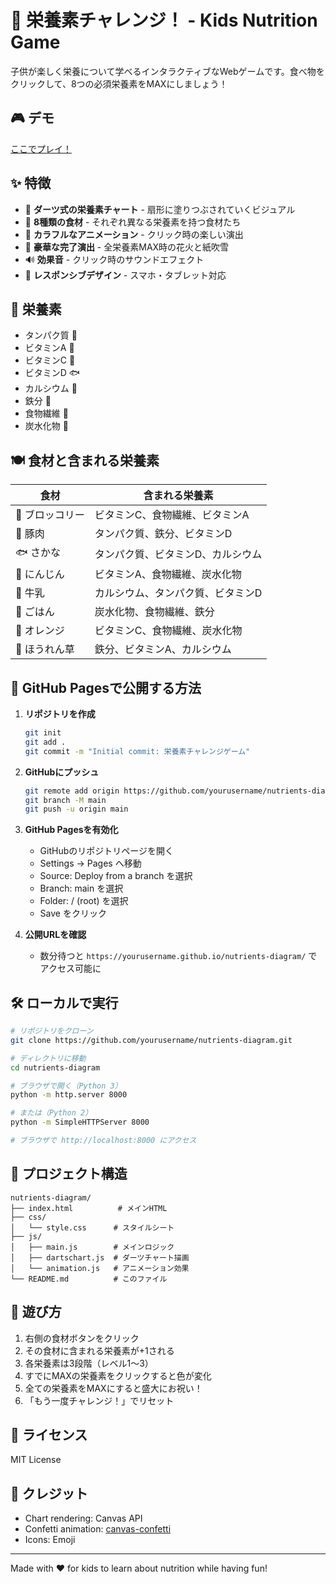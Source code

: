 # 🌟 栄養素チャレンジ！ - Kids Nutrition Game

子供が楽しく栄養について学べるインタラクティブなWebゲームです。食べ物をクリックして、8つの必須栄養素をMAXにしましょう！

## 🎮 デモ

[ここでプレイ！](https://yourusername.github.io/nutrients-diagram/)

## ✨ 特徴

- 🎯 **ダーツ式の栄養素チャート** - 扇形に塗りつぶされていくビジュアル
- 🍎 **8種類の食材** - それぞれ異なる栄養素を持つ食材たち
- 🎨 **カラフルなアニメーション** - クリック時の楽しい演出
- 🎊 **豪華な完了演出** - 全栄養素MAX時の花火と紙吹雪
- 🔊 **効果音** - クリック時のサウンドエフェクト
- 📱 **レスポンシブデザイン** - スマホ・タブレット対応

## 🥗 栄養素

- タンパク質 🥩
- ビタミンA 🥕
- ビタミンC 🍊
- ビタミンD 🐟
- カルシウム 🥛
- 鉄分 🥬
- 食物繊維 🌾
- 炭水化物 🍚

## 🍽️ 食材と含まれる栄養素

| 食材 | 含まれる栄養素 |
|------|--------------|
| 🥦 ブロッコリー | ビタミンC、食物繊維、ビタミンA |
| 🥩 豚肉 | タンパク質、鉄分、ビタミンD |
| 🐟 さかな | タンパク質、ビタミンD、カルシウム |
| 🥕 にんじん | ビタミンA、食物繊維、炭水化物 |
| 🥛 牛乳 | カルシウム、タンパク質、ビタミンD |
| 🍚 ごはん | 炭水化物、食物繊維、鉄分 |
| 🍊 オレンジ | ビタミンC、食物繊維、炭水化物 |
| 🥬 ほうれん草 | 鉄分、ビタミンA、カルシウム |

## 🚀 GitHub Pagesで公開する方法

1. **リポジトリを作成**
   ```bash
   git init
   git add .
   git commit -m "Initial commit: 栄養素チャレンジゲーム"
   ```

2. **GitHubにプッシュ**
   ```bash
   git remote add origin https://github.com/yourusername/nutrients-diagram.git
   git branch -M main
   git push -u origin main
   ```

3. **GitHub Pagesを有効化**
   - GitHubのリポジトリページを開く
   - Settings → Pages へ移動
   - Source: Deploy from a branch を選択
   - Branch: main を選択
   - Folder: / (root) を選択
   - Save をクリック

4. **公開URLを確認**
   - 数分待つと `https://yourusername.github.io/nutrients-diagram/` でアクセス可能に

## 🛠️ ローカルで実行

```bash
# リポジトリをクローン
git clone https://github.com/yourusername/nutrients-diagram.git

# ディレクトリに移動
cd nutrients-diagram

# ブラウザで開く（Python 3）
python -m http.server 8000

# または（Python 2）
python -m SimpleHTTPServer 8000

# ブラウザで http://localhost:8000 にアクセス
```

## 📁 プロジェクト構造

```
nutrients-diagram/
├── index.html          # メインHTML
├── css/
│   └── style.css      # スタイルシート
├── js/
│   ├── main.js        # メインロジック
│   ├── dartschart.js  # ダーツチャート描画
│   └── animation.js   # アニメーション効果
└── README.md          # このファイル
```

## 🎯 遊び方

1. 右側の食材ボタンをクリック
2. その食材に含まれる栄養素が+1される
3. 各栄養素は3段階（レベル1〜3）
4. すでにMAXの栄養素をクリックすると色が変化
5. 全ての栄養素をMAXにすると盛大にお祝い！
6. 「もう一度チャレンジ！」でリセット

## 📝 ライセンス

MIT License

## 🙏 クレジット

- Chart rendering: Canvas API
- Confetti animation: [canvas-confetti](https://github.com/catdad/canvas-confetti)
- Icons: Emoji

---

Made with ❤️ for kids to learn about nutrition while having fun!